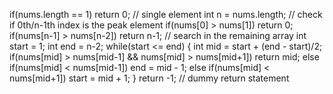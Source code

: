 if(nums.length == 1) return 0; // single element
int n = nums.length;
// check if 0th/n-1th index is the peak element
if(nums[0] > nums[1]) return 0;
if(nums[n-1] > nums[n-2]) return n-1;
// search in the remaining array
int start = 1;
int end = n-2;
while(start <= end) {
int mid = start + (end - start)/2;
if(nums[mid] > nums[mid-1] && nums[mid] > nums[mid+1]) return mid;
else if(nums[mid] < nums[mid-1]) end = mid - 1;
else if(nums[mid] < nums[mid+1]) start = mid + 1;
}
return -1; // dummy return statement
